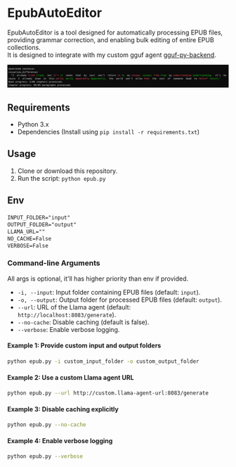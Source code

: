 # EpubAutoEditor

EpubAutoEditor is a tool designed for automatically processing EPUB files, providing grammar correction, and enabling bulk editing of entire EPUB collections. <br>
It is designed to integrate with my custom gguf agent [gguf-py-backend](https://github.com/pisichi/gguf-py-backend).


![Example Visualization](docs/images/visualize.png)



## Requirements

- Python 3.x
- Dependencies (Install using `pip install -r requirements.txt`)

## Usage

1. Clone or download this repository.
3. Run the script: `python epub.py`


## Env

   ```env
   INPUT_FOLDER="input"
   OUTPUT_FOLDER="output"
   LLAMA_URL=""
   NO_CACHE=False
   VERBOSE=False
   ```


### Command-line Arguments
All args is optional, it'll has higher priority than env if provided.

- `-i, --input`: Input folder containing EPUB files (default: `input`).
- `-o, --output`: Output folder for processed EPUB files (default: `output`).
- `--url`: URL of the Llama agent (default: `http://localhost:8083/generate`).
- `--no-cache`: Disable caching (default is false).
- `--verbose`: Enable verbose logging.


#### Example 1: Provide custom input and output folders
```bash
python epub.py -i custom_input_folder -o custom_output_folder
```

#### Example 2: Use a custom Llama agent URL
```bash
python epub.py --url http://custom.llama-agent-url:8083/generate
```

#### Example 3: Disable caching explicitly
```bash
python epub.py --no-cache
```

#### Example 4: Enable verbose logging
```bash
python epub.py --verbose
```

